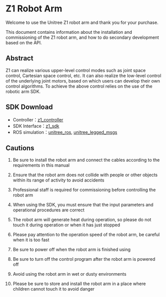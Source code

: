 # Z1 Robot Arm

Welcome to use the Unitree Z1 robot arm and thank you for your purchase.

This document contains information about the installation and commissioning of the Z1 robot arm, and how to do secondary development based on the API.

## Abstract

Z1 can realize various upper-level control modes such as joint space control, Cartesian space control, etc. It can also realize the low-level control of the underlying joint motors, based on which users can develop their own control algorithms. To achieve the above control relies on the use of the robotic arm SDK. 

## SDK Download

+ Controller：[z1_controller](https://github.com/unitreerobotics/z1_controller)
+ SDK Interface：[z1_sdk](https://github.com/unitreerobotics/z1_sdk)
+ ROS simulation：[unitree_ros](https://github.com/unitreerobotics/unitree_ros), [unitree_legged_msgs](https://github.com/unitreerobotics/unitree_ros_to_real)

## Cautions

1. Be sure to install the robot arm and connect the cables according to the requirements in this manual

2. Ensure that the robot arm does not collide with people or other objects within its range of activity to avoid accidents

3. Professional staff is required for commissioning before controlling the robot arm

4. When using the SDK, you must ensure that the input parameters and operational procedures are correct

5. The robot arm will generate heat during operation, so please do not touch it during operation or when it has just stopped

6. Please pay attention to the operation speed of the robot arm, be careful when it is too fast

7. Be sure to power off when the robot arm is finished using

8. Be sure to turn off the control program after the robot arm is powered off

9. Avoid using the robot arm in wet or dusty environments

10. Please be sure to store and install the robot arm in a place where children cannot touch it to avoid danger
